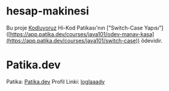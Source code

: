 # hesap-makinesi

Bu proje [Kodluyoruz](https://www.kodluyoruz.org) Hi-Kod Patikası'nın ["Switch-Case Yapısı"] ([https://app.patika.dev/courses/java101/odev-manav-kasa](https://app.patika.dev/courses/java101/switch-case)) ödevidir.

# Patika.dev
Patika: [Patika.dev](https://www.patika.dev/tr)
Profil Linki: [loglaaady](https://app.patika.dev/loglaaady)
